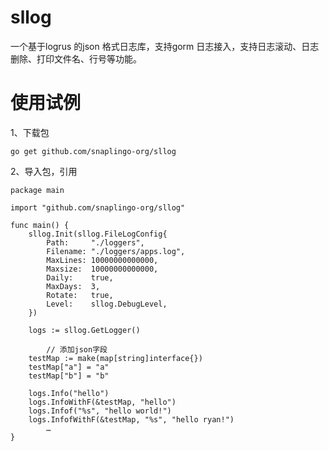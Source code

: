 # sllog

一个基于logrus 的json 格式日志库，支持gorm 日志接入，支持日志滚动、日志删除、打印文件名、行号等功能。

# 使用试例

1、下载包
```
go get github.com/snaplingo-org/sllog
```

2、导入包，引用
```
package main

import "github.com/snaplingo-org/sllog"

func main() {
	sllog.Init(sllog.FileLogConfig{
		Path:     "./loggers",
		Filename: "./loggers/apps.log",
		MaxLines: 10000000000000,
		Maxsize:  10000000000000,
		Daily:    true,
		MaxDays:  3,
		Rotate:   true,
		Level:    sllog.DebugLevel,
	})

	logs := sllog.GetLogger()
  
        // 添加json字段
	testMap := make(map[string]interface{})
	testMap["a"] = "a"
	testMap["b"] = "b"

	logs.Info("hello")
	logs.InfoWithF(&testMap, "hello")
	logs.Infof("%s", "hello world!")
	logs.InfofWithF(&testMap, "%s", "hello ryan!")
        …
}
```
